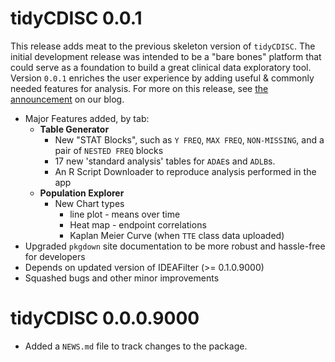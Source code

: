 # tidyCDISC 0.0.1

This release adds meat to the previous skeleton version of `tidyCDISC`. The initial development release was intended to be a "bare bones" platform that could serve as a foundation to build a great clinical data exploratory tool. Version `0.0.1` enriches the user experience by adding useful & commonly needed features for analysis. For more on this release, see [the announcement](file:///C:/Users/aclark5/Documents/GitHub2/tidyCDISC/docs/articles/Blog.html#announcing-tidycdisc-0-0-1-1) on our blog.


- Major Features added, by tab:
  - **Table Generator**
    - New "STAT Blocks", such as `Y FREQ`, `MAX FREQ`, `NON-MISSING`, and a pair of `NESTED FREQ` blocks
    - 17 new 'standard analysis' tables for `ADAE`s and `ADLB`s.
    - An R Script Downloader to reproduce analysis performed in the app
  - **Population Explorer**
    - New Chart types
      - line plot - means over time
      - Heat map - endpoint correlations
      - Kaplan Meier Curve (when `TTE` class data uploaded)
- Upgraded `pkgdown` site documentation to be more robust and hassle-free for developers
- Depends on updated version of IDEAFilter (>= 0.1.0.9000)
- Squashed bugs and other minor improvements

# tidyCDISC 0.0.0.9000

* Added a `NEWS.md` file to track changes to the package.
